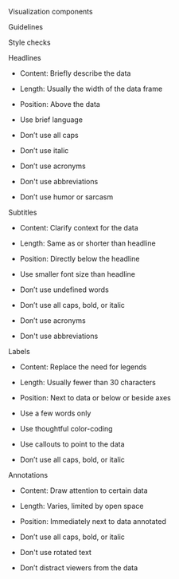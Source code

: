 Visualization
components

Guidelines

Style checks

Headlines

- Content: Briefly describe the data
- Length: Usually the width of the data frame
- Position: Above the data

- Use brief language 
- Don’t use all caps
- Don’t use italic
- Don’t use acronyms
- Don't use abbreviations
- Don’t use humor or sarcasm

Subtitles

- Content: Clarify context for the data
- Length: Same as or shorter than headline 
- Position: Directly below the headline

- Use smaller font size than headline
- Don’t use undefined words 
- Don’t use all caps, bold, or italic
- Don’t use acronyms 
- Don't use abbreviations

Labels

- Content: Replace the need for legends
- Length: Usually fewer than 30 characters
- Position: Next to data or below or beside axes

- Use a few words only
- Use thoughtful color-coding
- Use callouts to point to the data
- Don’t use all caps, bold, or italic

Annotations

- Content: Draw attention to certain data 
- Length: Varies, limited by open space
- Position: Immediately next to data annotated

- Don’t use all caps, bold, or italic
- Don't use rotated text
- Don’t distract viewers from the data 

